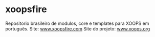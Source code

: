 xoopsfire
=========

Repositorio brasileiro de modulos, core e templates para XOOPS em português. Site: www.xoopsfire.com Site do projeto: www.xoops.org

